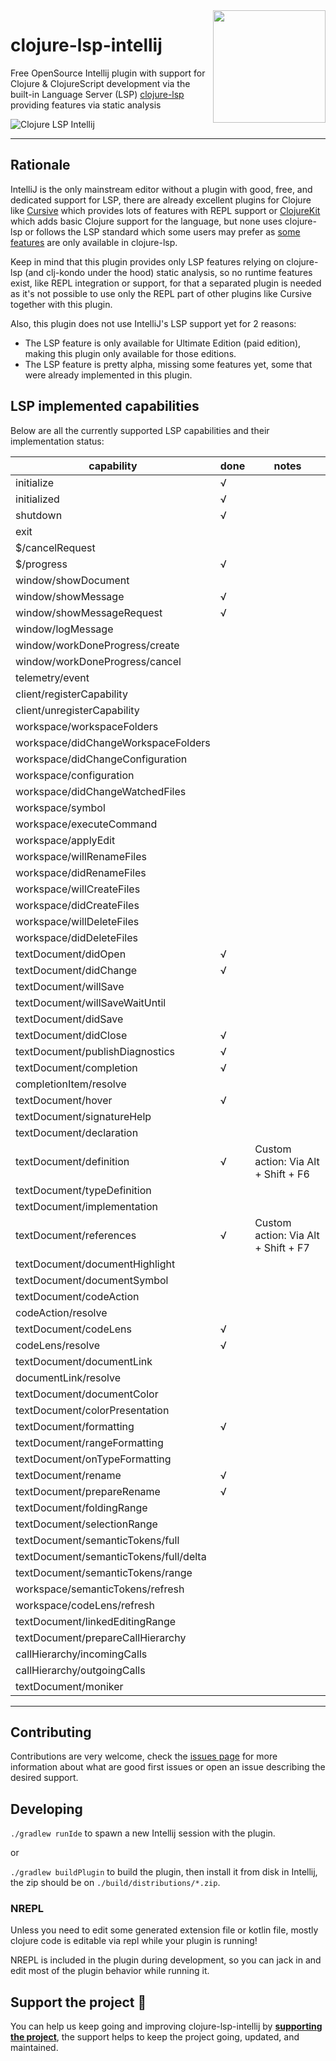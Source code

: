 <img src="images/logo-dark.svg" width="180" align="right">

# clojure-lsp-intellij

<!-- Plugin description -->

Free OpenSource Intellij plugin with support for Clojure & ClojureScript development via the built-in Language Server (LSP) [clojure-lsp](https://clojure-lsp.io/) providing features via static analysis

<!-- Plugin description end -->

![Clojure LSP Intellij](images/clojure-lsp-intellij-1.png)

---

## Rationale

IntelliJ is the only mainstream editor without a plugin with good, free, and dedicated support for LSP, there are already excellent plugins for Clojure like [Cursive](https://cursive-ide.com/) which provides lots of features with REPL support or [ClojureKit](https://github.com/gregsh/Clojure-Kit) which adds basic Clojure support for the language, but none uses clojure-lsp or follows the LSP standard which some users may prefer as [some features](https://clojure-lsp.io/features/) are only available in clojure-lsp.

Keep in mind that this plugin provides only LSP features relying on clojure-lsp (and clj-kondo under the hood) static analysis, so no runtime features exist, like REPL integration or support, for that a separated plugin is needed as it's not possible to use only the REPL part of other plugins like Cursive together with this plugin.

Also, this plugin does not use IntelliJ's LSP support yet for 2 reasons:
  - The LSP feature is only available for Ultimate Edition (paid edition), making this plugin only available for those editions.
  - The LSP feature is pretty alpha, missing some features yet, some that were already implemented in this plugin.

## LSP implemented capabilities

Below are all the currently supported LSP capabilities and their implementation status:

| capability                             | done | notes                               |
|----------------------------------------|------|-------------------------------------|
| initialize                             | √    |                                     |
| initialized                            | √    |                                     |
| shutdown                               | √    |                                     |
| exit                                   |      |                                     |
| $/cancelRequest                        |      |                                     |
| $/progress                             | √    |                                     |
| window/showDocument                    |      |                                     |
| window/showMessage                     | √    |                                     |
| window/showMessageRequest              | √    |                                     |
| window/logMessage                      |      |                                     |
| window/workDoneProgress/create         |      |                                     |
| window/workDoneProgress/cancel         |      |                                     |
| telemetry/event                        |      |                                     |
| client/registerCapability              |      |                                     |
| client/unregisterCapability            |      |                                     |
| workspace/workspaceFolders             |      |                                     |
| workspace/didChangeWorkspaceFolders    |      |                                     |
| workspace/didChangeConfiguration       |      |                                     |
| workspace/configuration                |      |                                     |
| workspace/didChangeWatchedFiles        |      |                                     |
| workspace/symbol                       |      |                                     |
| workspace/executeCommand               |      |                                     |
| workspace/applyEdit                    |      |                                     |
| workspace/willRenameFiles              |      |                                     |
| workspace/didRenameFiles               |      |                                     |
| workspace/willCreateFiles              |      |                                     |
| workspace/didCreateFiles               |      |                                     |
| workspace/willDeleteFiles              |      |                                     |
| workspace/didDeleteFiles               |      |                                     |
| textDocument/didOpen                   | √    |                                     |
| textDocument/didChange                 | √    |                                     |
| textDocument/willSave                  |      |                                     |
| textDocument/willSaveWaitUntil         |      |                                     |
| textDocument/didSave                   |      |                                     |
| textDocument/didClose                  | √    |                                     |
| textDocument/publishDiagnostics        | √    |                                     |
| textDocument/completion                | √    |                                     |
| completionItem/resolve                 |      |                                     |
| textDocument/hover                     | √    |                                     |
| textDocument/signatureHelp             |      |                                     |
| textDocument/declaration               |      |                                     |
| textDocument/definition                | √    | Custom action: Via Alt + Shift + F6 |
| textDocument/typeDefinition            |      |                                     |
| textDocument/implementation            |      |                                     |
| textDocument/references                | √    | Custom action: Via Alt + Shift + F7 |
| textDocument/documentHighlight         |      |                                     |
| textDocument/documentSymbol            |      |                                     |
| textDocument/codeAction                |      |                                     |
| codeAction/resolve                     |      |                                     |
| textDocument/codeLens                  | √    |                                     |
| codeLens/resolve                       | √    |                                     |
| textDocument/documentLink              |      |                                     |
| documentLink/resolve                   |      |                                     |
| textDocument/documentColor             |      |                                     |
| textDocument/colorPresentation         |      |                                     |
| textDocument/formatting                | √    |                                     |
| textDocument/rangeFormatting           |      |                                     |
| textDocument/onTypeFormatting          |      |                                     |
| textDocument/rename                    | √    |                                     |
| textDocument/prepareRename             | √    |                                     |
| textDocument/foldingRange              |      |                                     |
| textDocument/selectionRange            |      |                                     |
| textDocument/semanticTokens/full       |      |                                     |
| textDocument/semanticTokens/full/delta |      |                                     |
| textDocument/semanticTokens/range      |      |                                     |
| workspace/semanticTokens/refresh       |      |                                     |
| workspace/codeLens/refresh             |      |                                     |
| textDocument/linkedEditingRange        |      |                                     |
| textDocument/prepareCallHierarchy      |      |                                     |
| callHierarchy/incomingCalls            |      |                                     |
| callHierarchy/outgoingCalls            |      |                                     |
| textDocument/moniker                   |      |                                     |

---

## Contributing

Contributions are very welcome, check the [issues page](https://github.com/clojure-lsp/clojure-lsp-intellij/issues) for more information about what are good first issues or open an issue describing the desired support.

## Developing

`./gradlew runIde` to spawn a new Intellij session with the plugin.

or

`./gradlew buildPlugin` to build the plugin, then install it from disk in Intellij, the zip should be on `./build/distributions/*.zip`.

### NREPL

Unless you need to edit some generated extension file or kotlin file, mostly clojure code is editable via repl while your plugin is running!

NREPL is included in the plugin during development, so you can jack in and edit most of the plugin behavior while running it.

## Support the project 💙

You can help us keep going and improving clojure-lsp-intellij by **[supporting the project](https://github.com/sponsors/clojure-lsp)**, the support helps to keep the project going, updated, and maintained.

